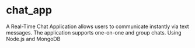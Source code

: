 # chat_app
A Real-Time Chat Application allows users to communicate instantly via text messages. The application supports one-on-one and group chats. Using Node.js and MongoDB
